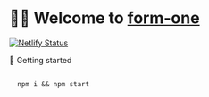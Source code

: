 # 👋🏻 Welcome to [form-one](https://form-one.netlify.app)

<div class="space" />

[![Netlify Status](https://api.netlify.com/api/v1/badges/c3260d51-e38a-43f1-bcac-12ae164fd9da/deploy-status)](https://app.netlify.com/sites/form-one/deploys)

<div class="subheading">🚀 Getting started</div>

<div class="space" />

```

  npm i && npm start

```
